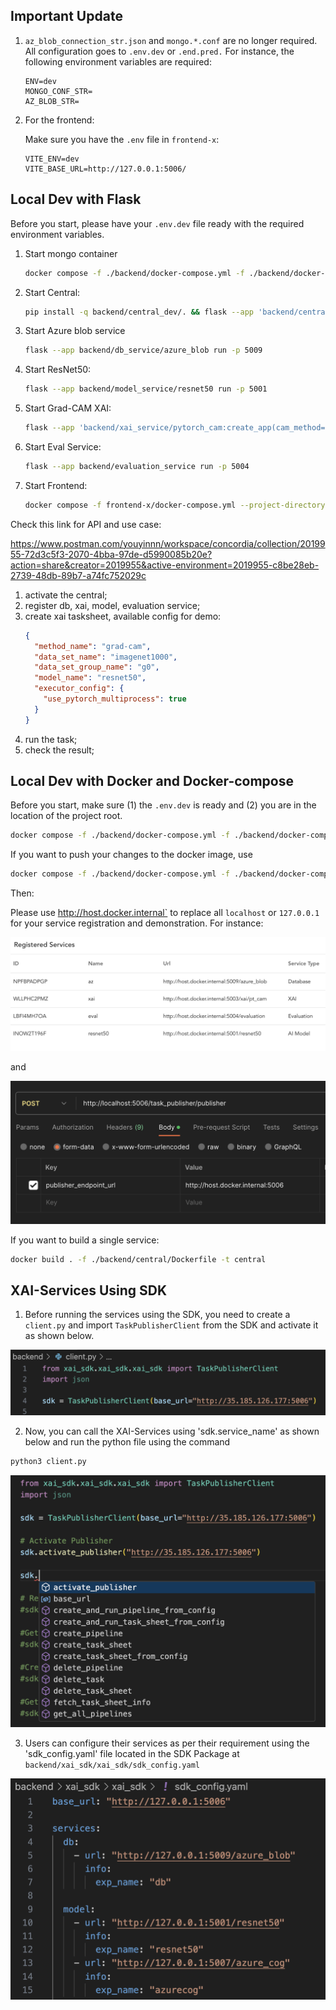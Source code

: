 ## Important Update

1. `az_blob_connection_str.json` and `mongo.*.conf` are no longer required. All configuration goes to `.env.dev` or `.end.pred.` For instance, the following environment variables are required:

   ```properties
   ENV=dev
   MONGO_CONF_STR=
   AZ_BLOB_STR=
   ```

2. For the frontend:

   Make sure you have the `.env` file in `frontend-x`:

   ```properties
   VITE_ENV=dev
   VITE_BASE_URL=http://127.0.0.1:5006/
   ```

## Local Dev with Flask

Before you start, please have your `.env.dev` file ready with the required environment variables.

1. Start mongo container

   ```bash
   docker compose -f ./backend/docker-compose.yml -f ./backend/docker-compose-dev.yml --project-directory . up mongo --build
   ```

2. Start Central:

   ```bash
   pip install -q backend/central_dev/. && flask --app 'backend/central:create_app("dev")' run -p 5006
   ```

3. Start Azure blob service

   ```bash
   flask --app backend/db_service/azure_blob run -p 5009
   ```

4. Start ResNet50:

   ```bash
   flask --app backend/model_service/resnet50 run -p 5001
   ```

5. Start Grad-CAM XAI:

   ```bash
   flask --app 'backend/xai_service/pytorch_cam:create_app(cam_method="grad-cam")' run -p 5003
   ```

6. Start Eval Service:

   ```bash
   flask --app backend/evaluation_service run -p 5004
   ```

7. Start Frontend:

   ```bash
   docker compose -f frontend-x/docker-compose.yml --project-directory . -p frontend up fex --build
   ```

Check this link for API and use case:

https://www.postman.com/youyinnn/workspace/concordia/collection/2019955-72d3c5f3-2070-4bba-97de-d5990085b20e?action=share&creator=2019955&active-environment=2019955-c8be28eb-2739-48db-89b7-a74fc752029c

1. activate the central;
2. register db, xai, model, evaluation service;
3. create xai tasksheet, available config for demo:
   ```json
   {
     "method_name": "grad-cam",
     "data_set_name": "imagenet1000",
     "data_set_group_name": "g0",
     "model_name": "resnet50",
     "executor_config": {
       "use_pytorch_multiprocess": true
     }
   }
   ```
4. run the task;
5. check the result;

## Local Dev with Docker and Docker-compose

Before you start, make sure (1) the `.env.dev` is ready and (2) you are in the location of the project root.

```bash
docker compose -f ./backend/docker-compose.yml -f ./backend/docker-compose-dev.yml --project-directory . up
```

If you want to push your changes to the docker image, use

```bash
docker compose -f ./backend/docker-compose.yml -f ./backend/docker-compose-dev.yml --project-directory . up --build
```

Then:

Please use http://host.docker.internal` to replace all `localhost` or `127.0.0.1` for your service registration and demonstration. For instance:

![image-20231120213900357](docs/image-20231120213900357.png)

and

![image-20231120214042383](docs/image-20231120214042383.png)

If you want to build a single service:

```bash
docker build . -f ./backend/central/Dockerfile -t central
```

## XAI-Services Using SDK

1. Before running the services using the SDK, you need to create a ```client.py``` and import ```TaskPublisherClient``` from the SDK and activate it as shown below.

![image](docs/image.png)

2. Now, you can call the XAI-Services using 'sdk.service_name' as shown below and run the python file using the command 

```bash 
python3 client.py
```

![SDK_services](docs/SDK_services.png)

3. Users can configure their services as per their requirement using the 'sdk_config.yaml' file located in the SDK Package at ```backend/xai_sdk/xai_sdk/sdk_config.yaml```

![sdk_config](docs/sdk_config.png)
